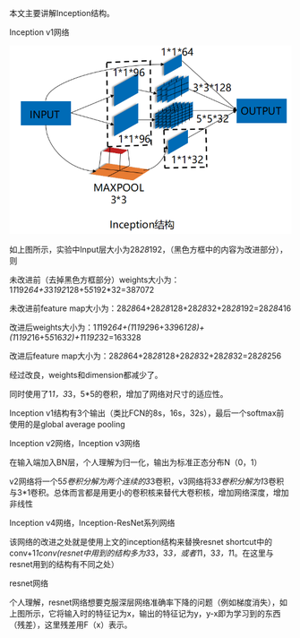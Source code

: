 本文主要讲解Inception结构。

Inception v1网络

![image](https://github.com/15458wew/slim/blob/master/images/inception.png)

如上图所示，实验中Input层大小为28*28*192，（黑色方框中的内容为改进部分），则

未改进前（去掉黑色方框部分）weights大小为：1*1*192*64+3*3*192*128+5*5*192*32=387072

未改进前feature map大小为：28*28*64+28*28*128+28*28*32+28*28*192=28*28*416

改进后weights大小为：1*1*192*64+(1*1*192*96+3*3*96*128)+(1*1*192*16+5*5*16*32)+1*1*192*32=163328

改进后feature map大小为：28*28*64+28*28*128+28*28*32+28*28*32=28*28*256

经过改良，weights和dimension都减少了。

同时使用了1*1，3*3，5*5的卷积，增加了网络对尺寸的适应性。

Inception v1结构有3个输出（类比FCN的8s，16s，32s），最后一个softmax前使用的是global average pooling

Inception v2网络，Inception v3网络

在输入端加入BN层，个人理解为归一化，输出为标准正态分布N（0，1）



v2网络将一个5*5卷积分解为两个连续的3*3卷积，v3网络将3*3卷积分解为1*3卷积与3*1卷积。总体而言都是用更小的卷积核来替代大卷积核，增加网络深度，增加非线性

Inception v4网络，Inception-ResNet系列网络

该网络的改进之处就是使用上文的inception结构来替换resnet shortcut中的conv+1*1conv(resnet中用到的结构多为3*3，3*3，或者1*1，3*3，1*1。在这里与resnet用到的结构有不同之处）

resnet网络

个人理解，resnet网络想要克服深层网络准确率下降的问题（例如梯度消失），如上图所示，它将输入时的特征记为x，输出的特征记为y，y-x即为学习到的东西（残差），这里残差用F（x）表示。



